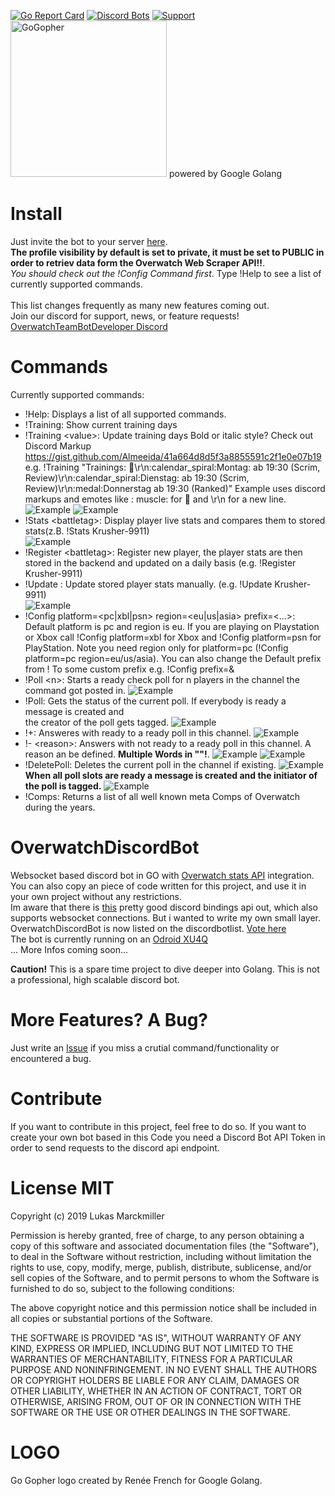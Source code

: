 [![Go Report Card](https://goreportcard.com/badge/github.com/LukasMarckmiller/OverwatchDiscordBot)](https://goreportcard.com/report/github.com/LukasMarckmiller/OverwatchDiscordBot) 
[![Discord Bots](https://discordbots.org/api/widget/status/565229640646393895.svg)](https://discordbots.org/bot/565229640646393895)
[![Support](https://img.shields.io/discord/576930946276655124.svg?label=help)](https://discord.gg/rrAzmG)</br>
<img src="https://upload.wikimedia.org/wikipedia/commons/6/6f/Go_gopher_mascot_bw.png" width="250" height="250" title="GoGopher" alt="GoGopher">
powered by Google Golang </br>

# Install 
Just invite the bot to your server [here](https://discordapp.com/api/oauth2/authorize?client_id=565229640646393895&permissions=0&scope=bot).</br> 
**The profile visibility by default is set to private, it must be set to PUBLIC in order to retriev data form the Overwatch Web Scraper API!!**.
</br>*You should check out the !Config Command first*.
Type !Help to see a list of currently supported commands.</br></br> 
This list changes frequently as many new features coming out. </br>
Join our discord for support, news, or feature requests! [OverwatchTeamBotDeveloper Discord](https://discord.gg/x6RJhg)
# Commands

Currently supported commands:</br>
* !Help: Displays a list of all supported commands.
* !Training: Show current training days<br/>
* !Training \<value\>: Update training days Bold or italic style? Check out Discord Markup https://gist.github.com/Almeeida/41a664d8d5f3a8855591c2f1e0e07b19<br/>
e.g. !Training "Trainings: :muscle:\r\n:calendar_spiral:Montag: ab 19:30 (Scrim, Review)\r\n:calendar_spiral:Dienstag: ab 19:30 (Scrim, Review)\r\n:medal:Donnerstag ab 19:30 (Ranked)"  Example uses discord markups and emotes like \: muscle\: for :muscle: and \r\n for a new line.</br>
![Example](https://github.com/LukasMarckmiller/OverwatchDiscordBot/blob/master/img/setTeams.JPG)
![Example](https://github.com/LukasMarckmiller/OverwatchDiscordBot/blob/master/img/GetTeams.JPG)
* !Stats \<battletag\>: Display player live stats and compares them to stored stats(z.B. !Stats Krusher-9911)<br/>
![Example](https://github.com/LukasMarckmiller/OverwatchDiscordBot/blob/master/img/StatsExtended2.JPG)
* !Register \<battletag\>: Register new player, the player stats are then stored in the backend and updated on a daily basis (e.g. !Register Krusher-9911)<br/>
* !Update <battletag>: Update stored player stats manually. (e.g. !Update Krusher-9911)<br/>
  ![Example](https://github.com/LukasMarckmiller/OverwatchDiscordBot/blob/master/img/Update.JPG)
* !Config platform=<pc|xbl|psn> region=<eu|us|asia> prefix=<...>: Default platform is pc and region is eu. If you are playing on Playstation or Xbox call !Config platform=xbl for Xbox and !Config platform=psn for PlayStation. Note you need region only for platform=pc (!Config platform=pc region=eu/us/asia). You can also change the Default prefix from ! To some custom prefix e.g. !Config prefix=&
* !Poll \<n\>: Starts a ready check poll for n players in the channel the command got posted in.
  ![Example](https://github.com/LukasMarckmiller/OverwatchDiscordBot/blob/master/img/NewPoll.JPG)
* !Poll: Gets the status of the current poll. If everybody is ready a message is created and <br/> the creator of the poll gets tagged.
  ![Example](https://github.com/LukasMarckmiller/OverwatchDiscordBot/blob/master/img/PollStatus.JPG)
* !+: Answeres with ready to a ready poll in this channel.
    ![Example](https://github.com/LukasMarckmiller/OverwatchDiscordBot/blob/master/img/Ready.JPG)
* !- \<reason\>: Answers with not ready to a ready poll in this channel. A reason an be defined. **Multiple Words in \"\"!**.
    ![Example](https://github.com/LukasMarckmiller/OverwatchDiscordBot/blob/master/img/NotReady.JPG)
    ![Example](https://github.com/LukasMarckmiller/OverwatchDiscordBot/blob/master/img/NotReadyWithReason.JPG)
* !DeletePoll: Deletes the current poll in the channel if existing.
    ![Example](https://github.com/LukasMarckmiller/OverwatchDiscordBot/blob/master/img/PollDeleted.JPG)
  </br>**When all poll slots are ready a message is created and the initiator of the poll is tagged.**
    ![Example](https://github.com/LukasMarckmiller/OverwatchDiscordBot/blob/master/img/PollFinished.JPG)
* !Comps: Returns a list of all well known meta Comps of Overwatch during the years.
  
# OverwatchDiscordBot
Websocket based discord bot in GO with [Overwatch stats API](https://ow-api.com/) integration.<br/>
You can also copy an piece of code written for this project, and use it in your own project without any restrictions.<br/>
Im aware that there is [this](https://github.com/bwmarrin/discordgo) pretty good discord bindings api out, which also supports websocket connections. But i wanted to write my own small layer.<br/>
OverwatchDiscordBot is now listed on the discordbotlist. [Vote here](https://discordbots.org/bot/565229640646393895/vote)</br> 
The bot is currently running on an [Odroid XU4Q](https://www.hardkernel.com/shop/odroid-xu4q-special-price/)</br>
... More Infos coming soon...<br/>

**Caution!** This is a spare time project to dive deeper into Golang. This is not a professional, high scalable discord bot. 

# More Features? A Bug?
Just write an [Issue](https://github.com/LukasMarckmiller/OverwatchDiscordBot/issues) if you miss a crutial command/functionality or encountered a bug.

# Contribute
If you want to contribute in this project, feel free to do so.
If you want to create your own bot based in this Code you need a Discord Bot API Token in order to send requests to the discord api endpoint. 

# License MIT
Copyright (c) 2019 Lukas Marckmiller

Permission is hereby granted, free of charge, to any person obtaining a copy
of this software and associated documentation files (the "Software"), to deal
in the Software without restriction, including without limitation the rights
to use, copy, modify, merge, publish, distribute, sublicense, and/or sell
copies of the Software, and to permit persons to whom the Software is
furnished to do so, subject to the following conditions:

The above copyright notice and this permission notice shall be included in all
copies or substantial portions of the Software.

THE SOFTWARE IS PROVIDED "AS IS", WITHOUT WARRANTY OF ANY KIND, EXPRESS OR
IMPLIED, INCLUDING BUT NOT LIMITED TO THE WARRANTIES OF MERCHANTABILITY,
FITNESS FOR A PARTICULAR PURPOSE AND NONINFRINGEMENT. IN NO EVENT SHALL THE
AUTHORS OR COPYRIGHT HOLDERS BE LIABLE FOR ANY CLAIM, DAMAGES OR OTHER
LIABILITY, WHETHER IN AN ACTION OF CONTRACT, TORT OR OTHERWISE, ARISING FROM,
OUT OF OR IN CONNECTION WITH THE SOFTWARE OR THE USE OR OTHER DEALINGS IN THE
SOFTWARE.

# LOGO
Go Gopher logo created by Renée French for Google Golang.

